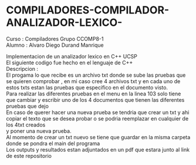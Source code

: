 # COMPILADORES-COMPILADOR-ANALIZADOR-LEXICO-
Curso : Compiladores Grupo CCOMP8-1<br />
Alumno : Alvaro Diego Durand Manrique<br />

Implementacion de un analizador lexico en C++ UCSP<br />
El siguiente codigo fue hecho en el lenguaje de C++<br />
Descripcion :<br />
El progama lo que recibe es un archivo txt donde se sube las pruebas que se quieren comprobar , en mi caso cree 4 archivos txt y en cada uno de
estos txts estan las pruebas que especifico en el documento visto.<br />
Para realizar las diferentes pruebas en el menu en la linea 103 solo tiene que cambiar y escribir uno de los 4 documentos que tienen las diferentes pruebas que dejo<br />
En caso de querer hacer una nueva prueba se tendria que crear un txt y ahi copiar el texto que se desea probar o se podria reemplazar en cualquier de los 4txt creados<br />
y poner una nueva prueba.<br />
Al momento de crear un txt nuevo se tiene que guardar en la misma carpeta donde se pondra el main del programa<br />
Los outputs y resultados estan adjuntados en un pdf que estara junto al link de este repositorio<br />
